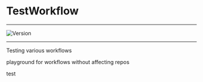 # TestWorkflow

---


![Version](https://img.shields.io/badge/Version-2.0.64-brightgreen)


---

Testing various workflows

playground for workflows without affecting repos



test
